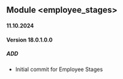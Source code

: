 ## Module <employee_stages>

#### 11.10.2024
#### Version 18.0.1.0.0
##### ADD
- Initial commit for Employee Stages
